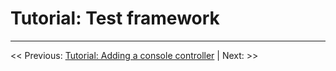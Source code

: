 # Tutorial: Test framework

___

<< Previous: [Tutorial: Adding a console controller](./2-1-tutorial-console.md) | 
Next: []() >>
